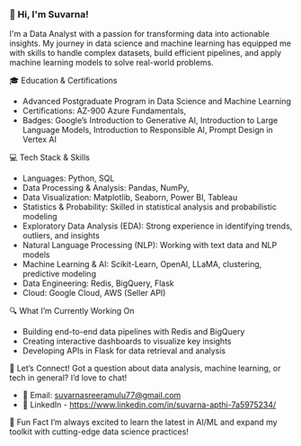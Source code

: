 ### 👋 Hi, I'm Suvarna!

I'm a Data Analyst with a passion for transforming data into actionable insights. My journey in data science and machine learning has equipped me with skills to handle complex datasets, build efficient pipelines, and apply machine learning models to solve real-world problems.

🎓 Education & Certifications
- Advanced Postgraduate Program in Data Science and Machine Learning
- Certifications: AZ-900 Azure Fundamentals,
- Badges: Google’s Introduction to Generative AI, Introduction to Large Language Models, Introduction to Responsible AI, Prompt Design in Vertex AI





💻 Tech Stack & Skills
- Languages: Python, SQL
- Data Processing & Analysis: Pandas, NumPy, 
- Data Visualization: Matplotlib, Seaborn, Power BI, Tableau
- Statistics & Probability: Skilled in statistical analysis and probabilistic modeling
- Exploratory Data Analysis (EDA): Strong experience in identifying trends, outliers, and insights
- Natural Language Processing (NLP): Working with text data and NLP models
- Machine Learning & AI: Scikit-Learn, OpenAI, LLaMA, clustering, predictive modeling
- Data Engineering: Redis, BigQuery, Flask
- Cloud: Google Cloud, AWS (Seller API)


🔍 What I’m Currently Working On
- Building end-to-end data pipelines with Redis and BigQuery
- Creating interactive dashboards to visualize key insights
- Developing APIs in Flask for data retrieval and analysis

💬 Let’s Connect!
Got a question about data analysis, machine learning, or tech in general? I’d love to chat!
- 📧 Email: suvarnasreeramulu77@gmail.com
- 📄 LinkedIn - https://www.linkedin.com/in/suvarna-apthi-7a5975234/

🌱 Fun Fact
I’m always excited to learn the latest in AI/ML and expand my toolkit with cutting-edge data science practices!




